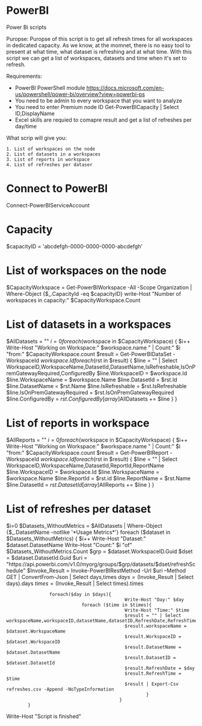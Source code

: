 # PowerBI
Power Bi scripts
   
   Puropse:
    Puropse of this script is to get all refresh times for all workspaces in dedicated capacity. As we know, at the momnet, 
    there is no easy tool to present at what time, what dataset is refreshing and at what time.
    With this script we can get a list of workspaces, datasets and time when it's set to refresh.
   
   Requirements:
   - PowerBI PowerShell module
     https://docs.microsoft.com/en-us/powershell/power-bi/overview?view=powerbi-ps
   - You need to be admin to every workspace that you want to analyze
   - You need to enter Premium node ID
        Get-PowerBICapacity | Select ID,DisplayName
   - Excel skills are requied to comapre result and get a list of refreshes per day/time

   What scrip will give you:
   
    1. List of workspaces on the node
    2. List of datasets in a workspaces
    3. List of reports in workspace
    4. List of refreshes per dataser



# Connect to PowerBI
Connect-PowerBIServiceAccount

# Capacity
$capacityID = 'abcdefgh-0000-0000-0000-abcdefgh'

# List of workspaces on the node
$CapacityWorkspace = Get-PowerBIWorkspace -All -Scope Organization | Where-Object {$_.CapacityId -eq $capacityID}
write-Host "Number of workspaces in capacity:" $CapacityWorkspace.Count

# List of datasets in a workspaces
$AllDatasets = ""
$i=0
foreach($workspace in $CapacityWorkspace)
                                        {
    $i++
    Write-Host "Working on Workspace:" $workspace.name " | Count:" $i "from:" $CapacityWorkspace.count
    $result = Get-PowerBIDataSet -WorkspaceId $workspace.Id
                foreach($rst in $result)
                                {
                                    $line = "" | Select WorkspaceID,WorkspaceName,DatasetId,DatasetName,IsRefreshable,IsOnPremGatewayRequired,ConfiguredBy
                                    $line.WorkspaceID = $workspace.Id
                                    $line.WorkspaceName = $workspace.Name
                                    $line.DatasetId = $rst.Id
                                    $line.DatasetName = $rst.Name
                                    $line.IsRefreshable = $rst.IsRefreshable
                                    $line.IsOnPremGatewayRequired = $rst.IsOnPremGatewayRequired
                                    $line.ConfiguredBy = $rst.ConfiguredBy
                                    [array]$AllDatasets += $line
                                }
                                       }

# List of reports in workspace
$AllReports = ""
$i=0
foreach($workspace in $CapacityWorkspace)
                                        {
    $i++
    Write-Host "Working on Workspace:" $workspace.name " | Count:" $i "from:" $CapacityWorkspace.count
    $result = Get-PowerBIReport -WorkspaceId $workspace.Id
                foreach($rst in $result)
                                {
                                    $line = "" | Select WorkspaceID,WorkspaceName,DatasetId,ReportId,ReportName
                                    $line.WorkspaceID = $workspace.Id
                                    $line.WorkspaceName = $workspace.Name
                                    $line.ReportId = $rst.id
                                    $line.ReportName = $rst.Name
                                    $line.DatasetId = $rst.DatasetId
                                    [array]$AllReports += $line
                                }
                                        }



# List of refreshes per dataset
$i=0
$Datasets_WithoutMetrics = $AllDatasets | Where-Object {$_.DatasetName -notlike '*Usage Metrics*'}
foreach ($dataset in $Datasets_WithoutMetrics)
            {
                    $i++
                    Write-Host "Dataset:" $dataset.DatasetName
                    Write-Host "Count:" $i "of" $Datasets_WithoutMetrics.Count
                    $grp = $dataset.WorkspaceID.Guid
                    $dset = $dataset.DatasetId.Guid
                    $uri = "https://api.powerbi.com/v1.0/myorg/groups/$grp/datasets/$dset/refreshSchedule"
                    $Invoke_Result = Invoke-PowerBIRestMethod -Url $uri –Method GET | ConvertFrom-Json | Select days,times
                    $days = ($Invoke_Result  | Select days).days
                    $times = ($Invoke_Result | Select times).times
                    
                    foreach($day in $days){
                                                Write-Host "Day:" $day
                                foreach ($time in $times){
                                                Write-Host "Time:" $time
                                                $result = "" | Select workspaceName,workspaceID,datasetName,datasetID,RefreshDate,RefreshTime
                                                $result.workspaceName = $dataset.WorkspaceName
                                                $result.WorkspaceID = $dataset.WorkspaceID
                                                $result.DatasetName = $dataset.DatasetName
                                                $result.DatasetID = $dataset.DatasetId
                                                $result.RefreshDate = $day
                                                $result.RefreshTime = $time
                                                $result | Export-Csv refreshes.csv -Append -NoTypeInformation
                                                        }
                                              }
            }

Write-Host "Script is finished"

